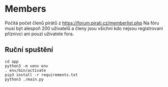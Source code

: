 
# Members

Počitá počet členů pirátů z https://forum.pirati.cz/memberlist.php
Na fóru musí být alespoň 200 uživatelů a členy jsou všichni kdo nejsou registrovaní příznivci ani pouzí uživatele fora.

## Ruční spuštění
```
cd app
python3 -m venv env
. env/bin/activate
pip3 install -r requirements.txt
python3 ./main.py
```
